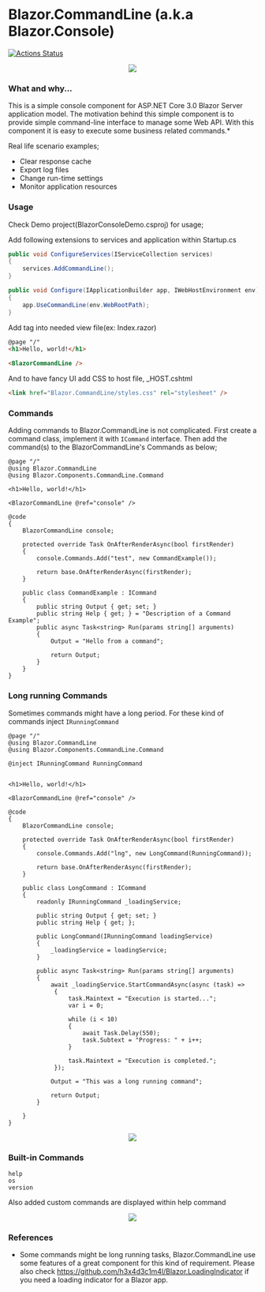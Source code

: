 # Blazor.CommandLine (a.k.a Blazor.Console)

[![Actions Status](https://github.com/ardacetinkaya/Blazor.Console/workflows/Build/badge.svg)](https://github.com/ardacetinkaya/Blazor.Console/actions)

<p align="center">
    <img src="https://github.com/ardacetinkaya/Blazor.Console/blob/master/screenshots/1.png" />
</p>

### What and why... ###

This is a simple console component for ASP.NET Core 3.0 Blazor Server application model. The motivation behind this simple component is to provide simple command-line interface to manage some Web API. With this component it is easy to execute some business related commands.* 

Real life scenario examples;
- Clear response cache
- Export log files
- Change run-time settings
- Monitor application resources


### Usage ###

Check Demo project(BlazorConsoleDemo.csproj) for usage;

Add following extensions to services and application within Startup.cs

```cs
public void ConfigureServices(IServiceCollection services)
{
    services.AddCommandLine();
}

public void Configure(IApplicationBuilder app, IWebHostEnvironment env)
{
    app.UseCommandLine(env.WebRootPath);
}
```

Add <BlazorCommandLine> tag into needed view file(ex: Index.razor)

```html
@page "/"
<h1>Hello, world!</h1>

<BlazorCommandLine />
```

And to have fancy UI add CSS to host file, _HOST.cshtml

```html
<link href="Blazor.CommandLine/styles.css" rel="stylesheet" />
```

### Commands ###

Adding commands to Blazor.CommandLine is not complicated. First create a command class, implement it with ```ICommand``` interface. Then add the command(s) to the BlazorCommandLine's Commands as below;

```cshtml
@page "/"
@using Blazor.CommandLine
@using Blazor.Components.CommandLine.Command

<h1>Hello, world!</h1>

<BlazorCommandLine @ref="console" />

@code
{
    BlazorCommandLine console;

    protected override Task OnAfterRenderAsync(bool firstRender)
    {
        console.Commands.Add("test", new CommandExample());
        
        return base.OnAfterRenderAsync(firstRender);
    }

    public class CommandExample : ICommand
    {
        public string Output { get; set; }
        public string Help { get; } = "Description of a Command Example";
        public async Task<string> Run(params string[] arguments)
        {
            Output = "Hello from a command";

            return Output;
        }
    }
}
```

### Long running Commands ###

Sometimes commands might have a long period. For these kind of commands inject ```IRunningCommand``` 

```cshtml
@page "/"
@using Blazor.CommandLine
@using Blazor.Components.CommandLine.Command

@inject IRunningCommand RunningCommand


<h1>Hello, world!</h1>

<BlazorCommandLine @ref="console" />

@code
{
    BlazorCommandLine console;

    protected override Task OnAfterRenderAsync(bool firstRender)
    {
        console.Commands.Add("lng", new LongCommand(RunningCommand));
        
        return base.OnAfterRenderAsync(firstRender);
    }

    public class LongCommand : ICommand
    {
        readonly IRunningCommand _loadingService;

        public string Output { get; set; }
        public string Help { get; };

        public LongCommand(IRunningCommand loadingService)
        {
            _loadingService = loadingService;
        }

        public async Task<string> Run(params string[] arguments)
        {
            await _loadingService.StartCommandAsync(async (task) =>
             {
                 task.Maintext = "Execution is started...";
                 var i = 0;

                 while (i < 10)
                 {
                     await Task.Delay(550);
                     task.Subtext = "Progress: " + i++;
                 }

                 task.Maintext = "Execution is completed.";
             });

            Output = "This was a long running command";

            return Output;
        }

    }
}

```
<p align="center">
    <img src="https://github.com/ardacetinkaya/Blazor.Console/blob/master/screenshots/3.gif" >
</p>

### Built-in Commands ###

```
help
os
version
```

Also added custom commands are displayed within help command

<p align="center">
    <img src="https://github.com/ardacetinkaya/Blazor.Console/blob/master/screenshots/2.png" >
</p>

### References ###
- Some commands might be long running tasks, Blazor.CommandLine use some features of a great component for this kind of requirement. Please also check  https://github.com/h3x4d3c1m4l/Blazor.LoadingIndicator if you need a loading indicator for a Blazor app.

